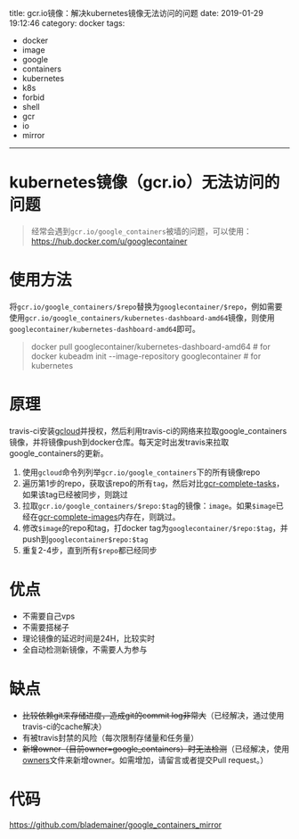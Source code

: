 title: gcr.io镜像：解决kubernetes镜像无法访问的问题
date: 2019-01-29 19:12:46
category: docker
tags:
  - docker
  - image
  - google
  - containers
  - kubernetes
  - k8s
  - forbid
  - shell
  - gcr
  - io
  - mirror
---

# kubernetes镜像（gcr.io）无法访问的问题
> 经常会遇到`gcr.io/google_containers`被墙的问题，可以使用：https://hub.docker.com/u/googlecontainer

<!-- more -->
# 使用方法
将`gcr.io/google_containers/$repo`替换为`googlecontainer/$repo`，例如需要使用`gcr.io/google_containers/kubernetes-dashboard-amd64`镜像，则使用`googlecontainer/kubernetes-dashboard-amd64`即可。
> docker pull googlecontainer/kubernetes-dashboard-amd64 # for docker
> kubeadm init --image-repository googlecontainer # for kubernetes

# 原理
travis-ci安装[gcloud](https://cloud.google.com/solutions/continuous-delivery-with-travis-ci)并授权，然后利用travis-ci的网络来拉取google_containers镜像，并将镜像push到docker仓库。每天定时出发travis来拉取google_containers的更新。

1. 使用`gcloud`命令列列举`gcr.io/google_containers`下的所有镜像repo
2. 遍历第1步的repo，获取该repo的所有`tag`，然后对比[gcr-complete-tasks](https://github.com/blademainer/google_containers_mirror_completed_list/blob/master/gcr-complete-tasks)，如果该tag已经被同步，则跳过
3. 拉取`gcr.io/google_containers/$repo:$tag`的镜像：`image`。如果`$image`已经在[gcr-complete-images](https://github.com/blademainer/google_containers_mirror_completed_list/blob/master/gcr-complete-images)内存在，则跳过。
4. 修改`$image`的repo和tag，打docker tag为`googlecontainer/$repo:$tag`，并push到`googlecontainer$repo:$tag`
5. 重复2-4步，直到所有`$repo`都已经同步

# 优点
- 不需要自己vps
- 不需要搭梯子
- 理论镜像的延迟时间是24H，比较实时
- 全自动检测新镜像，不需要人为参与

# 缺点
- ~~比较依赖git来存储进度，造成git的commit log非常大~~（已经解决，通过使用travis-ci的cache解决）
- 有被travis封禁的风险（每次限制存储量和任务量）
- ~~新增owner（目前owner=google_containers）时无法检测~~（已经解决，使用[owners](https://github.com/blademainer/google_containers_mirror/blob/master/owners)文件来新增owner。如需增加，请留言或者提交Pull request。）

# 代码
https://github.com/blademainer/google_containers_mirror

